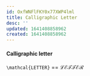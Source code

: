 ```yaml
---
id: OxfWNFlFKY0x77XWP4lml
title: Calligraphic Letter
desc: ''
updated: 1641408858962
created: 1641408858962
---
```


#### Calligraphic letter

`\mathcal{LETTER}` == $\mathcal{LETTER}$

